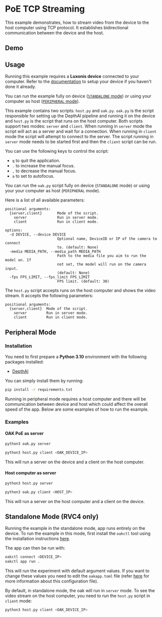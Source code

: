 # PoE TCP Streaming

This example demonstrates, how to stream video from the device to the host computer using TCP protocol. It establishes bidirectional communication between the device and the host.

## Demo

## Usage

Running this example requires a **Luxonis device** connected to your computer. Refer to the [documentation](https://docs.luxonis.com/software-v3/) to setup your device if you haven't done it already.

You can run the example fully on device ([`STANDALONE` mode](#standalone-mode-rvc4-only)) or using your computer as host ([`PERIPHERAL` mode](#peripheral-mode)).

This example contains two scripts: `host.py` and `oak.py`. `oak.py` is the script responsible for setting up the DepthAI pipeline and running it on the device and `host.py` is the script that runs on the host computer. Both scripts support two modes: `server` and `client`. When running in `server` mode the script will act as a server and wait for a connection. When running in `client` mode the script will attempt to connect to the server. The script running in `server` mode needs to be started first and then the `client` script can be run.

You can use the following keys to control the script:

- `q` to quit the application.
- `.` to increase the manual focus.
- `,` to decrease the manual focus.
- `a` to set to autofocus.

You can run the `oak.py` script fully on device (`STANDALONE` mode) or using your your computer as host (`PERIPHERAL` mode).

Here is a list of all available parameters:

```
positional arguments:
  {server,client}       Mode of the script.
    server              Run in server mode.
    client              Run in client mode.

options:
  -d DEVICE, --device DEVICE
                        Optional name, DeviceID or IP of the camera to connect
                        to. (default: None)
  -media MEDIA_PATH, --media_path MEDIA_PATH
                        Path to the media file you aim to run the model on. If
                        not set, the model will run on the camera input.
                        (default: None)
  -fps FPS_LIMIT, --fps_limit FPS_LIMIT
                        FPS limit. (default: 30)
```

The `host.py` script accepts runs on the host computer and shows the video stream. It accepts the following parameters:

```
positional arguments:
  {server,client}  Mode of the script.
    server         Run in server mode.
    client         Run in client mode.
```

## Peripheral Mode

### Installation

You need to first prepare a **Python 3.10** environment with the following packages installed:

- [DepthAI](https://pypi.org/project/depthai/)

You can simply install them by running:

```bash
pip install -r requirements.txt
```

Running in peripheral mode requires a host computer and there will be communication between device and host which could affect the overall speed of the app. Below are some examples of how to run the example.

### Examples

#### OAK PoE as server

```bash
python3 oak.py server
```

```bash
python3 host.py client <OAK_DEVICE_IP>
```

This will run a server on the device and a client on the host computer.

#### Host computer as server

```bash
python3 host.py server
```

```bash
python3 oak.py client <HOST_IP>
```

This will run a server on the host computer and a client on the device.

## Standalone Mode (RVC4 only)

Running the example in the standalone mode, app runs entirely on the device.
To run the example in this mode, first install the `oakctl` tool using the installation instructions [here](https://docs.luxonis.com/software-v3/oak-apps/oakctl).

The app can then be run with:

```bash
oakctl connect <DEVICE_IP>
oakctl app run .
```

This will run the experiment with default argument values. If you want to change these values you need to edit the `oakapp.toml` file (refer [here](https://docs.luxonis.com/software-v3/oak-apps/configuration/) for more information about this configuration file).

By default, in standalone mode, the oak will run in `server` mode. To see the video stream on the host computer, you need to run the `host.py` script in `client` mode:

```bash
python3 host.py client <OAK_DEVICE_IP>
```
